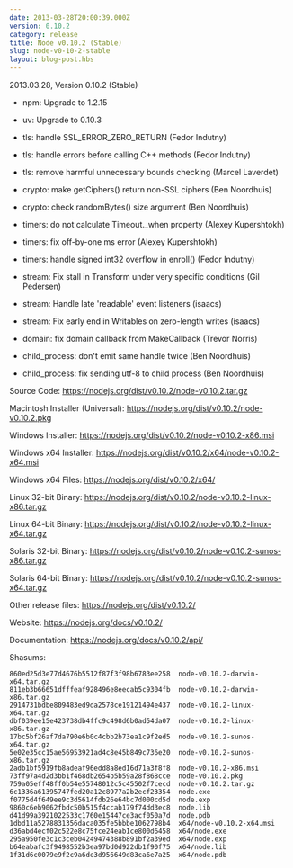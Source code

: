 ```yaml
---
date: 2013-03-28T20:00:39.000Z
version: 0.10.2
category: release
title: Node v0.10.2 (Stable)
slug: node-v0-10-2-stable
layout: blog-post.hbs
---
```


2013.03.28, Version 0.10.2 (Stable)

- npm: Upgrade to 1.2.15

- uv: Upgrade to 0.10.3

- tls: handle SSL_ERROR_ZERO_RETURN (Fedor Indutny)

- tls: handle errors before calling C++ methods (Fedor Indutny)

- tls: remove harmful unnecessary bounds checking (Marcel Laverdet)

- crypto: make getCiphers() return non-SSL ciphers (Ben Noordhuis)

- crypto: check randomBytes() size argument (Ben Noordhuis)

- timers: do not calculate Timeout.\_when property (Alexey Kupershtokh)

- timers: fix off-by-one ms error (Alexey Kupershtokh)

- timers: handle signed int32 overflow in enroll() (Fedor Indutny)

- stream: Fix stall in Transform under very specific conditions (Gil Pedersen)

- stream: Handle late 'readable' event listeners (isaacs)

- stream: Fix early end in Writables on zero-length writes (isaacs)

- domain: fix domain callback from MakeCallback (Trevor Norris)

- child_process: don't emit same handle twice (Ben Noordhuis)

- child_process: fix sending utf-8 to child process (Ben Noordhuis)

Source Code: https://nodejs.org/dist/v0.10.2/node-v0.10.2.tar.gz

Macintosh Installer (Universal): https://nodejs.org/dist/v0.10.2/node-v0.10.2.pkg

Windows Installer: https://nodejs.org/dist/v0.10.2/node-v0.10.2-x86.msi

Windows x64 Installer: https://nodejs.org/dist/v0.10.2/x64/node-v0.10.2-x64.msi

Windows x64 Files: https://nodejs.org/dist/v0.10.2/x64/

Linux 32-bit Binary: https://nodejs.org/dist/v0.10.2/node-v0.10.2-linux-x86.tar.gz

Linux 64-bit Binary: https://nodejs.org/dist/v0.10.2/node-v0.10.2-linux-x64.tar.gz

Solaris 32-bit Binary: https://nodejs.org/dist/v0.10.2/node-v0.10.2-sunos-x86.tar.gz

Solaris 64-bit Binary: https://nodejs.org/dist/v0.10.2/node-v0.10.2-sunos-x64.tar.gz

Other release files: https://nodejs.org/dist/v0.10.2/

Website: https://nodejs.org/docs/v0.10.2/

Documentation: https://nodejs.org/docs/v0.10.2/api/

Shasums:

```
860ed25d3e77d4676b5512f87f3f98b6783ee258  node-v0.10.2-darwin-x64.tar.gz
811eb3b66651dfffeaf928496e8eecab5c9304fb  node-v0.10.2-darwin-x86.tar.gz
2914731bdbe809483ed9da2578ce19121494e437  node-v0.10.2-linux-x64.tar.gz
dbf039ee15e423738db4ffc9c498d6b0ad54da07  node-v0.10.2-linux-x86.tar.gz
17bc5bf26af7da790e6b0c4cbb2b73ea1c9f2ed5  node-v0.10.2-sunos-x64.tar.gz
5e02e35cc15ae56953921ad4c8e45b849c736e20  node-v0.10.2-sunos-x86.tar.gz
2adb1bf5919fb8adeaf96edd8a8ed16d71a3f8f8  node-v0.10.2-x86.msi
73ff97a4d2d3bb1f468db2654b5b59a28f868cce  node-v0.10.2.pkg
759a05eff48ff0b54e55748012c5c45502f7cecd  node-v0.10.2.tar.gz
6c1336a61395747fed20a12c8977a2b2ecf23354  node.exe
f0775d4f649ee9c3d5614fdb26e64bc7d000cd5d  node.exp
9860c6eb9062fbdc50b515f4ccab179f74dd3ec8  node.lib
d41d99a3921022533c1760e15447ce3acf050a7d  node.pdb
1dbd11a5278831356daca035fe5bbbe1062798b4  x64/node-v0.10.2-x64.msi
d36abd4ecf02c522e8c75fce24eab1ce800d6458  x64/node.exe
295a950fe3c1c3ceb04249474388b891bf2a39ed  x64/node.exp
b64eabafc3f9498552b3ea97bd0d922db1f90f75  x64/node.lib
1f31d6c0079e9f2c9a6de3d956649d83ca6e7a25  x64/node.pdb
```
